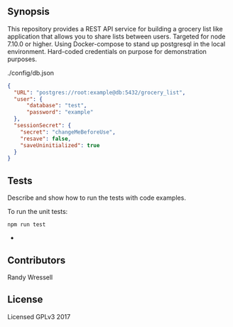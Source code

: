 ## Synopsis

This repository provides a REST API service for building a grocery list like application that allows you to share lists between users. Targeted for node 7.10.0 or higher. Using Docker-compose to stand up postgresql in the local environment. Hard-coded credentials on purpose for demonstration purposes.


./config/db.json 
```json
{
  "URL": "postgres://root:example@db:5432/grocery_list",
  "user": {
      "database": "test",
      "password": "example"
  },
  "sessionSecret": {
    "secret": "changeMeBeforeUse",
    "resave": false,
    "saveUninitialized": true
  }
}
```
<!--- ## Code Example

Show what the library does as concisely as possible, developers should be able to figure out **how** your project solves their problem by looking at the code example. Make sure the API you are showing off is obvious, and that your code is short and concise.

## Motivation

A short description of the motivation behind the creation and maintenance of the project. This should explain **why** the project exists.

## Installation

Provide code examples and explanations of how to get the project.

## API Reference

Depending on the size of the project, if it is small and simple enough the reference docs can be added to the README. For medium size to larger projects it is important to at least provide a link to where the API reference docs live.
--->

## Tests

Describe and show how to run the tests with code examples.

<!-- To test the basic API against the API documentation:

```npm run dredd```

This will start the project and run API blueprint tests against it. -->

To run the unit tests:

```npm run test```

-

## Contributors
Randy Wressell

## License
Licensed GPLv3 2017
